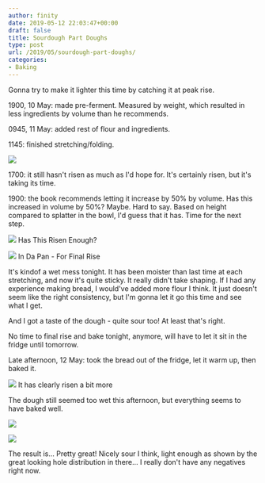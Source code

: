 ```yaml
---
author: finity
date: 2019-05-12 22:03:47+00:00
draft: false
title: Sourdough Part Doughs
type: post
url: /2019/05/sourdough-part-doughs/
categories:
- Baking
---
```





Gonna try to make it lighter this time by catching it at peak rise.







1900, 10 May: made pre-ferment.  Measured by weight, which resulted in less ingredients by volume than he recommends.







0945, 11 May: added rest of flour and ingredients.







1145: finished stretching/folding.





![](https://blog.notmet.net/wp-content/uploads/2019/05/IMG_20190511_120707-768x1024.jpg)






1700: it still hasn't risen as much as I'd hope for.  It's certainly risen, but it's taking its time.







1900: the book recommends letting it increase by 50% by volume.  Has this increased in volume by 50%?  Maybe.  Hard to say.  Based on height compared to splatter in the bowl, I'd guess that it has.  Time for the next step.





![](https://blog.notmet.net/wp-content/uploads/2019/05/IMG_20190511_185532-768x1024.jpg)
Has This Risen Enough?



![](https://blog.notmet.net/wp-content/uploads/2019/05/IMG_20190511_190439-768x1024.jpg)
In Da Pan - For Final Rise  






It's kindof a wet mess tonight.  It has been moister than last time at each stretching, and now it's quite sticky.  It really didn't take shaping.  If I had any experience making bread, I would've added more flour I think.  It just doesn't seem like the right consistency, but I'm gonna let it go this time and see what I get.







And I got a taste of the dough - quite sour too!  At least that's right.







No time to final rise and bake tonight, anymore, will have to let it sit in the fridge until tomorrow.







Late afternoon, 12 May: took the bread out of the fridge, let it warm up, then baked it.





![](https://blog.notmet.net/wp-content/uploads/2019/05/IMG_20190512_164202-768x1024.jpg)
It has clearly risen a bit more





The dough still seemed too wet this afternoon, but everything seems to have baked well.





![](https://blog.notmet.net/wp-content/uploads/2019/05/IMG_20190512_172500-768x1024.jpg)




![](https://blog.notmet.net/wp-content/uploads/2019/05/IMG_20190512_175738-768x1024.jpg)






The result is...  Pretty great! Nicely sour I think, light enough as shown by the great looking hole distribution in there...  I really don't have any negatives right now.



